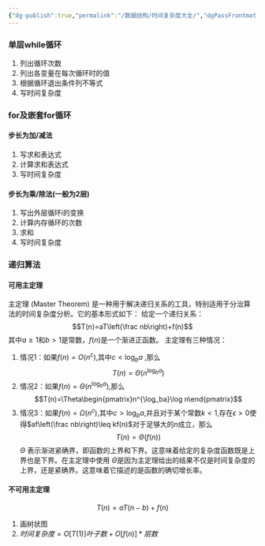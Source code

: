 ```yaml
---
{"dg-publish":true,"permalink":"/数据结构/时间复杂度大全/","dgPassFrontmatter":true,"noteIcon":"","created":"2024-07-05T00:13:47.281+08:00","updated":"2024-07-05T00:13:47.281+08:00"}
---
```


### 单层while循环
1. 列出循环次数
2. 列出各变量在每次循环时的值
3. 根据循环退出条件列不等式
4. 写时间复杂度
### for及嵌套for循环
#### 步长为加/减法
1. 写求和表达式
2. 计算求和表达式
3. 写时间复杂度
#### 步长为乘/除法(一般为2层)
1. 写出外层循环i的变换
2. 计算内存循环的次数
3. 求和
4. 写时间复杂度
### 递归算法
#### 可用主定理
主定理 (Master Theorem) 是一种用于解决递归关系的工具，特别适用于分治算法的时间复杂度分析。它的基本形式如下：
给定一个递归关系：
$$T(n)=aT\left(\frac nb\right)+f(n)$$
其中$a\geq1$和$b>1$是常数，$f(n)$是一个渐进正函数。
主定理有三种情况：
1. 情况1：如果$f(n)=O(n^c)$,其中$c<\log_ba$ ,那么
$$T(n)=\Theta\left(n^{\log_ba}\right)$$
2. 情况2：如果$f(n)=\Theta(n^{\log_ba})$,那么
$$T(n)=\Theta\begin{pmatrix}n^{\log_ba}\log n\end{pmatrix}$$
3. 情况3：如果$f(n)=\Omega(n^c)$,其中$c>\log_ba$,并且对于某个常数$k<1$,存在$\epsilon>0$使得$af\left(\frac nb\right)\leq kf(n)$对于足够大的$n$成立，那么
$$T(n)=\Theta(f(n))$$
$Θ$ 表示渐进紧确界，即函数的上界和下界。这意味着给定的复杂度函数既是上界也是下界。在主定理中使用 $Θ$是因为主定理给出的结果不仅是时间复杂度的上界，还是紧确界。这意味着它描述的是函数的确切增长率。
#### 不可用主定理
$$T(n)=aT\left(n-b\right)+f(n)$$
1. 画树状图
2. $时间复杂度=O[T(1)]叶子数+O[f(n)]*层数$